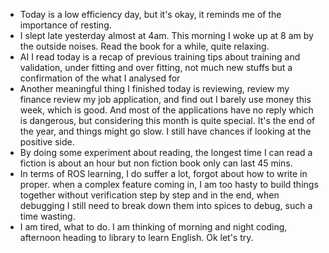 - Today is a low efficiency day, but it's okay, it reminds me of the importance of resting.
- I slept late yesterday almost at 4am. This morning I woke up at 8 am by the outside noises. Read the book for a while, quite relaxing.
- AI I read today is a recap of previous training tips about training and validation, under fitting and over fitting, not much new stuffs but a confirmation of the what I analysed for
- Another meaningful thing I finished today is reviewing, review my finance review my job application, and find out I barely use money this week, which is good. And most of the applications have no reply which is dangerous, but considering this month is quite special. It's the end of the year, and things might go slow. I still have chances if looking at the positive side.
- By doing some experiment about reading, the longest time I can read a fiction is about an hour but non fiction book only can last 45 mins.
- In terms of ROS learning, I do suffer a lot, forgot about how to write in proper. when a complex feature coming in, I am too hasty to build things together without verification step by step and in the end, when debugging I still need to break down them into spices to debug, such a time wasting.
- I am tired, what to do. I am thinking of morning and night coding, afternoon heading to library to learn English. Ok let's try.